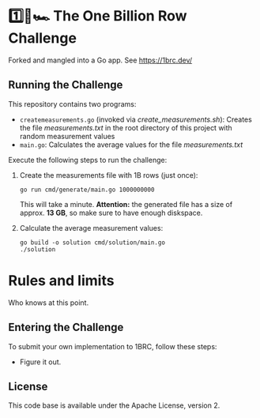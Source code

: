 # 1️⃣🐝🏎️ The One Billion Row Challenge

Forked and mangled into a Go app. See https://1brc.dev/

## Running the Challenge

This repository contains two programs:

* `createmeasurements.go` (invoked via _create\_measurements.sh_): Creates the file _measurements.txt_ in the root directory of this project with random measurement values
* `main.go`: Calculates the average values for the file _measurements.txt_

Execute the following steps to run the challenge:

1. Create the measurements file with 1B rows (just once):

    ```
    go run cmd/generate/main.go 1000000000
    ```

    This will take a minute.
    **Attention:** the generated file has a size of approx. **13 GB**, so make sure to have enough diskspace.

2. Calculate the average measurement values:

    ```
    go build -o solution cmd/solution/main.go
    ./solution
    ```

# Rules and limits

Who knows at this point.

## Entering the Challenge

To submit your own implementation to 1BRC, follow these steps:

* Figure it out.

## License

This code base is available under the Apache License, version 2.
